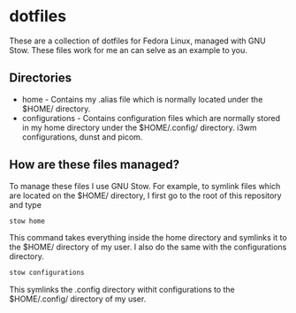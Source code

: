 # dotfiles
These are a collection of dotfiles for Fedora Linux, managed with GNU Stow. These files work for me an can selve as an example to you.
## Directories
* home - Contains my .alias file which is normally located under the $HOME/ directory.
* configurations - Contains configuration files which are normally stored in my home directory under the $HOME/.config/ directory. i3wm configurations, dunst and picom.
## How are these files managed?
To manage these files I use GNU Stow.
For example, to symlink files which are located on the $HOME/ directory, I first go to the root of this repository and type
```bash
stow home
```
This command takes everything inside the home directory and symlinks it to the $HOME/ directory of my user.
I also do the same with the configurations directory.
```bash
stow configurations
```
This symlinks the .config directory withit configurations to the $HOME/.config/ directory of my user.
